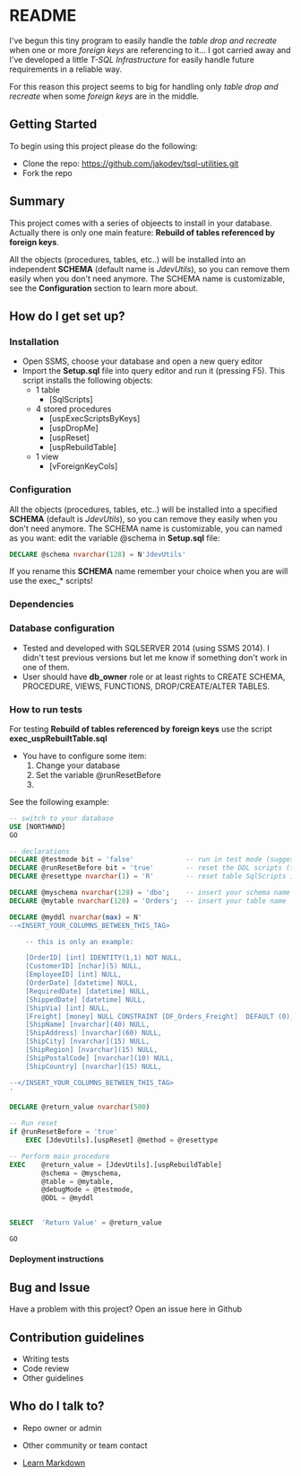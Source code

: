 # README #

I've begun this tiny program to easily handle the *table drop and recreate* when one or more *foreign keys* are referencing to it... I got carried away and I've developed a little *T-SQL Infrastructure* for easily handle future requirements in a reliable way. 

For this reason this project seems to big for handling only *table drop and recreate* when some *foreign keys* are in the middle.


## Getting Started ##

To begin using this project please do the following:
* Clone the repo: https://github.com/jakodev/tsql-utilities.git
* Fork the repo


## Summary ##
This project comes with a series of objeects to install in your database. Actually there is only one main feature: **Rebuild of tables referenced by foreign keys**.

All the objects (procedures, tables, etc..) will be installed into an independent **SCHEMA** (default name is _JdevUtils_), so you can remove them easily when you don't need anymore. The SCHEMA name is customizable, see the **Configuration** section to learn more about.


## How do I get set up? ##

### Installation ###

+ Open SSMS, choose your database and open a new query editor
+ Import the __Setup.sql__ file into query editor and run it (pressing F5). This script installs the following objects:
    -   1 table
        * [SqlScripts]
    -   4 stored procedures
        * [uspExecScriptsByKeys]
        * [uspDropMe]
        * [uspReset]
        * [uspRebuildTable]
    -   1 view
        * [vForeignKeyCols]


### Configuration ###
All the objects (procedures, tables, etc..) will be installed into a specified **SCHEMA** (default is _JdevUtils_), so you can remove they easily when you don't need anymore. The SCHEMA name is customizable, you can named as you want: edit the variable @schema in **Setup.sql** file:
```sql 
DECLARE @schema nvarchar(128) = N'JdevUtils'
```
If you rename this **SCHEMA** name remember your choice when you are will use the exec_* scripts!


### Dependencies ###
### Database configuration ###
* Tested and developed with SQLSERVER 2014 (using SSMS 2014). I didn't test previous versions but let me know if something don't work in one of them.
* User should have __db_owner__ role or at least rights to CREATE SCHEMA, PROCEDURE, VIEWS, FUNCTIONS, DROP/CREATE/ALTER TABLES.

### How to run tests ###

For testing __Rebuild of tables referenced by foreign keys__ use the script **exec_uspRebuiltTable.sql**
+ You have to configure some item:
	1. Change your database
	1. Set the variable @runResetBefore
	1. 

See the following example:
```sql 
-- switch to your database
USE [NORTHWND]
GO

-- declarations
DECLARE @testmode bit = 'false'				-- run in test mode (suggested on every first approach)
DECLARE @runResetBefore bit = 'true'		-- reset the DDL scripts (table SqlScript) before to run. Use it when you want rebuild the same table more than once.
DECLARE @resettype nvarchar(1) = 'R'		-- reset table SqlScripts in two ways: T > truncate table SqlScript; R > change status to 0 in all records.

DECLARE @myschema nvarchar(128) = 'dbo';	-- insert your schema name
DECLARE @mytable nvarchar(128) = 'Orders';	-- insert your table name

DECLARE @myddl nvarchar(max) = N'			
--<INSERT_YOUR_COLUMNS_BETWEEN_THIS_TAG>

	-- this is only an example:

	[OrderID] [int] IDENTITY(1,1) NOT NULL,
	[CustomerID] [nchar](5) NULL,
	[EmployeeID] [int] NULL,
	[OrderDate] [datetime] NULL,
	[RequiredDate] [datetime] NULL,
	[ShippedDate] [datetime] NULL,
	[ShipVia] [int] NULL,
	[Freight] [money] NULL CONSTRAINT [DF_Orders_Freight]  DEFAULT (0),
	[ShipName] [nvarchar](40) NULL,
	[ShipAddress] [nvarchar](60) NULL,
	[ShipCity] [nvarchar](15) NULL,
	[ShipRegion] [nvarchar](15) NULL,
	[ShipPostalCode] [nvarchar](10) NULL,
	[ShipCountry] [nvarchar](15) NULL,

--</INSERT_YOUR_COLUMNS_BETWEEN_THIS_TAG>
'

DECLARE	@return_value nvarchar(500)

-- Run reset
if @runResetBefore = 'true'
	EXEC [JdevUtils].[uspReset] @method = @resettype

-- Perform main procedure
EXEC	@return_value = [JdevUtils].[uspRebuildTable]
		@schema = @myschema,
		@table = @mytable,
		@debugMode = @testmode,
		@DDL = @myddl
		

SELECT	'Return Value' = @return_value

GO

```

#### Deployment instructions ####

## Bug and Issue ##

Have a problem with this project? Open an issue here in Github

## Contribution guidelines ##

* Writing tests
* Code review
* Other guidelines

## Who do I talk to? ##

* Repo owner or admin
* Other community or team contact


* [Learn Markdown](https://bitbucket.org/tutorials/markdowndemo)